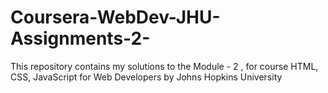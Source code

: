 # Coursera-WebDev-JHU-Assignments-2-
This repository contains my solutions to the Module - 2 ,  for course HTML, CSS, JavaScript for Web Developers  by Johns Hopkins University 

